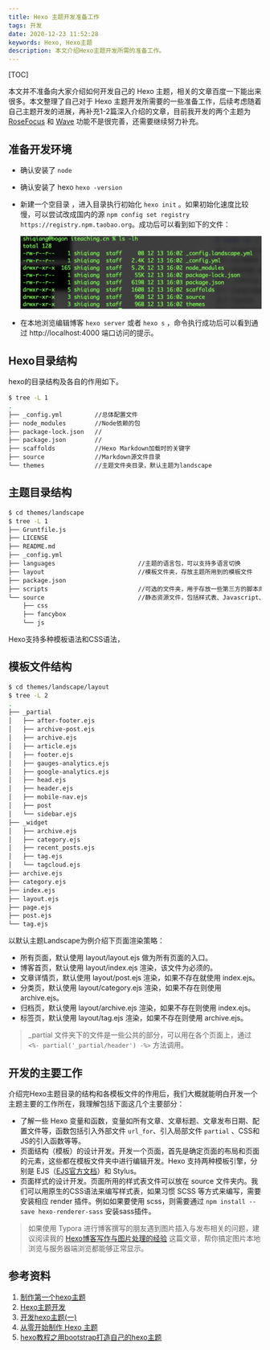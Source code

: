 ```yaml
---
title: Hexo 主题开发准备工作
tags: 开发
date: 2020-12-23 11:52:28
keywords: Hexo, Hexo主题
description: 本文介绍Hexo主题开发所需的准备工作。
---
```



[TOC]

本文并不准备向大家介绍如何开发自己的 Hexo 主题，相关的文章百度一下能出来很多。本文整理了自己对于 Hexo 主题开发所需要的一些准备工作，后续考虑随着自己主题开发的进展，再补充1-2篇深入介绍的文章，目前我开发的两个主题为 [RoseFocus](https://github.com/cocowool/RoseFocus) 和 [Wave](https://github.com/cocowool/wave) 功能不是很完善，还需要继续努力补充。 

## 准备开发环境

* 确认安装了 `node`

* 确认安装了 hexo `hexo -version`

* 新建一个空目录 ，进入目录执行初始化 `hexo init` 。如果初始化速度比较慢，可以尝试改成国内的源 `npm config set registry https://registry.npm.taobao.org`。成功后可以看到如下的文件：

  ![image-20201213160832077](20201223-develop-hexo-theme/image-20201213160832077.png)

* 在本地浏览编辑博客 `hexo server` 或者 `hexo s` ，命令执行成功后可以看到通过 http://localhost:4000 端口访问的提示。 

## Hexo目录结构
hexo的目录结构及各自的作用如下。
```sh
$ tree -L 1
.
├── _config.yml         //总体配置文件
├── node_modules        //Node依赖的包
├── package-lock.json   //
├── package.json        //
├── scaffolds           //Hexo Markdown加载时的关键字
├── source              //Markdown源文件目录
└── themes              //主题文件夹目录，默认主题为landscape

```

## 主题目录结构
```sh
$ cd themes/landscape
$ tree -L 1
├── Gruntfile.js
├── LICENSE
├── README.md
├── _config.yml
├── languages						//主题的语言包，可以支持多语言切换
├── layout							//模板文件夹，存放主题所用到的模板文件
├── package.json
├── scripts							//可选的文件夹，用于存放一些第三方的脚本库
└── source							//静态资源文件，包括样式表、Javascript、图片等
    ├── css
    ├── fancybox
    └── js
```

Hexo支持多种模板语法和CSS语法，

## 模板文件结构

```sh
$ cd themes/landscape/layout
$ tree -L 2
.
├── _partial
│   ├── after-footer.ejs
│   ├── archive-post.ejs
│   ├── archive.ejs
│   ├── article.ejs
│   ├── footer.ejs
│   ├── gauges-analytics.ejs
│   ├── google-analytics.ejs
│   ├── head.ejs
│   ├── header.ejs
│   ├── mobile-nav.ejs
│   ├── post
│   └── sidebar.ejs
├── _widget
│   ├── archive.ejs
│   ├── category.ejs
│   ├── recent_posts.ejs
│   ├── tag.ejs
│   └── tagcloud.ejs
├── archive.ejs
├── category.ejs
├── index.ejs
├── layout.ejs
├── page.ejs
├── post.ejs
└── tag.ejs

```

以默认主题Landscape为例介绍下页面渲染策略：

* 所有页面，默认使用 layout/layout.ejs 做为所有页面的入口。
* 博客首页，默认使用 layout/index.ejs 渲染，该文件为必须的。
* 文章详情页，默认使用 layout/post.ejs 渲染，如果不存在就使用 index.ejs。
* 分类页，默认使用 layout/category.ejs 渲染，如果不存在则使用 archive.ejs。
* 归档页，默认使用 layout/archive.ejs 渲染，如果不存在则使用 index.ejs。
* 标签页，默认使用 layout/tag.ejs 渲染，如果不存在则使用 archive.ejs。

> _partial 文件夹下的文件是一些公共的部分，可以用在各个页面上，通过 `<%- partial('_partial/header') -%>` 方法调用。

## 开发的主要工作

介绍完Hexo主题目录的结构和各模板文件的作用后，我们大概就能明白开发一个主题主要的工作所在，我理解包括下面这几个主要部分：

* 了解一些 Hexo 变量和函数，变量如所有文章、文章标题、文章发布日期、配置文件等，函数包括引入外部文件 `url_for`、引入局部文件 `partial` 、CSS和JS的引入函数等等。
* 页面结构（模板）的设计开发。开发一个页面，首先是确定页面的布局和页面的元素，这些都在模板文件夹中进行编辑开发。Hexo 支持两种模板引擎，分别是 EJS（[EJS官方文档](https://ejs.bootcss.com)）和 Stylus。
* 页面样式的设计开发。页面所用的样式表文件可以放在 source 文件夹内。我们可以用原生的CSS语法来编写样式表，如果习惯 SCSS 等方式来编写，需要安装相应 render 插件。例如如果要使用 scss，则需要通过 `npm install --save hexo-renderer-sass` 安装sass插件。

> 如果使用 Typora 进行博客撰写的朋友遇到图片插入与发布相关的问题，建议阅读我的 [Hexo博客写作与图片处理的经验](http://ww.edulinks.cn/2020/03/14/20200314-write-hexo-with-typora/) 这篇文章，帮你搞定图片本地浏览与服务器端浏览都能够正常显示。


## 参考资料
1. [制作第一个hexo主题](https://segmentfault.com/a/1190000013536171)
2. [Hexo主题开发](https://www.cnblogs.com/yyhh/p/11058985.html)
3. [开发hexo主题(一)](https://www.jianshu.com/p/c80de4bacdeb)
4. [从零开始制作 Hexo 主题](https://www.cnblogs.com/mmzuo-798/p/10451385.html)
5. [hexo教程之用bootstrap打造自己的hexo主题](https://blog.csdn.net/kinggozhang/article/details/96192344)